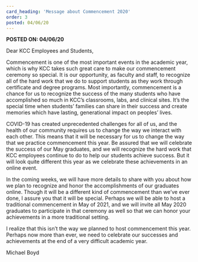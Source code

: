 ```yaml
---
card_heading: 'Message about Commencement 2020'
order: 3
posted: 04/06/20
---
```


<p><strong>POSTED ON: 04/06/20</strong></p>
<p>Dear KCC Employees and Students,</p>
<p>Commencement is one of the most important events in the academic year, which is why KCC takes such great care to make our commencement ceremony so special. It is our opportunity, as faculty and staff, to recognize all of the hard work that we do to support students as they work through certificate and degree programs. Most importantly, commencement is a chance for us to recognize the success of the many students who have accomplished so much in KCC&rsquo;s classrooms, labs, and clinical sites. It&rsquo;s the special time when students&rsquo; families can share in their success and create memories which have lasting, generational impact on peoples&rsquo; lives.</p>
<p>COVID-19 has created unprecedented challenges for all of us, and the health of our community requires us to change the way we interact with each other. This means that it will be necessary for us to change the way that we practice commencement this year. Be assured that we will celebrate the success of our May graduates, and we will recognize the hard work that KCC employees continue to do to help our students achieve success. But it will look quite different this year as we celebrate these achievements in an online event.</p>
<p>In the coming weeks, we will have more details to share with you about how we plan to recognize and honor the accomplishments of our graduates online. Though it will be a different kind of commencement than we&rsquo;ve ever done, I assure you that it will be special. Perhaps we will be able to host a traditional commencement in May of 2021, and we will invite all May 2020 graduates to participate in that ceremony as well so that we can honor your achievements in a more traditional setting.</p>
<p>I realize that this isn&rsquo;t the way we planned to host commencement this year. Perhaps now more than ever, we need to celebrate our successes and achievements at the end of a very difficult academic year.</p>
<p>Michael Boyd</p>

